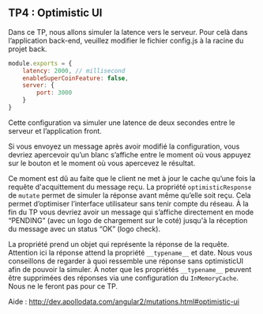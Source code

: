 ## TP4 : Optimistic UI

Dans ce TP, nous allons simuler la latence vers le serveur. Pour celà dans l’application back-end, veuillez modifier le fichier config.js à la racine du projet back.

```javascript
module.exports = {
    latency: 2000, // millisecond
    enableSuperCoinFeature: false,
    server: {
        port: 3000
    }
}
```

Cette configuration va simuler une latence de deux secondes entre le serveur et l’application front.

Si vous envoyez un message après avoir modifié la configuration, vous devriez apercevoir qu’un blanc s’affiche entre le moment où vous appuyez sur le bouton et le moment où vous apercevez le résultat.

Ce moment est dû au faite que le client ne met à jour le cache qu’une fois la requête d'acquittement du message reçu. La propriété `optimisticResponse` de `mutate` permet de simuler la réponse avant même qu’elle soit reçu. Cela permet d’optimiser l’interface utilisateur sans tenir compte du réseau. À la fin du TP vous devriez avoir un message qui s’affiche directement en mode “PENDING” (avec un logo de chargement sur le coté) jusqu'à la réception du message avec un status “OK” (logo check).

La propriété prend un objet qui représente la réponse de la requête. Attention ici la réponse attend la propriété `__typename__` et date. Nous vous conseillons de regarder à quoi ressemble une réponse sans optimisticUI afin de pouvoir la simuler. À noter que les propriétés `__typename__` peuvent être supprimées des réponses via une configuration du `InMemoryCache`. Nous ne le feront pas pour ce TP.

Aide : http://dev.apollodata.com/angular2/mutations.html#optimistic-ui
